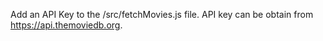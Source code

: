 Add an API Key to the /src/fetchMovies.js file. API key can be obtain from https://api.themoviedb.org.
